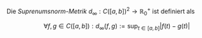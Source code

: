 Die *Suprenumsnorm-Metrik* $d_\infty : C([a, b])^2 \to \mathbb{R}_0^+$ ist definiert als

$$
	\forall f, g \in C([a, b]) : d_\infty(f, g) := \sup_{t \in [a, b]} |f(t) - g(t)|
$$